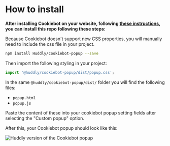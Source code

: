 # How to install

**After installing Cookiebot on your website, following [these instructions](https://www.cookiebot.com/en/help/), you can install this repo following these steps:**

Because Cookiebot doesn't support new CSS properties, you will manually need to include the css file in your project.

```bash
npm install Huddly/cookiebot-popup --save
```

Then import the following styling in your project:

```javascript
import '@huddly/cookiebot-popup/dist/popup.css';
```

In the same `@huddly/cookiebot-popup/dist/` folder you will find the following files:

-   `popup.html`
-   `popup.js`

Paste the content of these into your cookiebot popup setting fields after selecting the "Custom popup" option.

After this, your Cookiebot popup should look like this:

![Huddly version of the Cookiebot popup](https://user-images.githubusercontent.com/25268506/194106265-a51c0c4a-f571-4d16-b4ee-6c6822f00da2.png)
